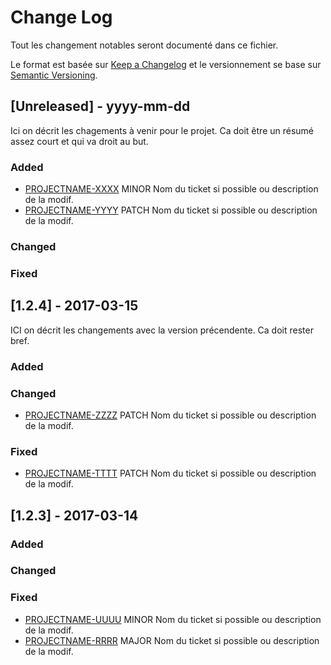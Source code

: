 
# Change Log
Tout les changement notables seront documenté dans ce fichier.
 
Le format est basée sur  [Keep a Changelog](http://keepachangelog.com/)
et le versionnement se base sur [Semantic Versioning](http://semver.org/).
 
## [Unreleased] - yyyy-mm-dd
 
Ici on décrit les chagements à venir pour le projet. Ca doit être un résumé assez court et qui va droit au but.
 
### Added
- [PROJECTNAME-XXXX](http://tickets.projectname.com/browse/PROJECTNAME-XXXX)
  MINOR Nom du ticket si possible ou description de la modif.
- [PROJECTNAME-YYYY](http://tickets.projectname.com/browse/PROJECTNAME-YYYY)
  PATCH Nom du ticket si possible ou description de la modif.
 
### Changed
 
### Fixed
 
## [1.2.4] - 2017-03-15
  
ICI on décrit les changements avec la version précendente. Ca doit rester bref.
 
### Added
 
### Changed
  
- [PROJECTNAME-ZZZZ](http://tickets.projectname.com/browse/PROJECTNAME-ZZZZ)
  PATCH Nom du ticket si possible ou description de la modif.
 
### Fixed
 
- [PROJECTNAME-TTTT](http://tickets.projectname.com/browse/PROJECTNAME-TTTT)
  PATCH Nom du ticket si possible ou description de la modif.
 
## [1.2.3] - 2017-03-14
 
### Added
   
### Changed
 
### Fixed
 
- [PROJECTNAME-UUUU](http://tickets.projectname.com/browse/PROJECTNAME-UUUU)
  MINOR Nom du ticket si possible ou description de la modif.
- [PROJECTNAME-RRRR](http://tickets.projectname.com/browse/PROJECTNAME-RRRR)
  MAJOR Nom du ticket si possible ou description de la modif.